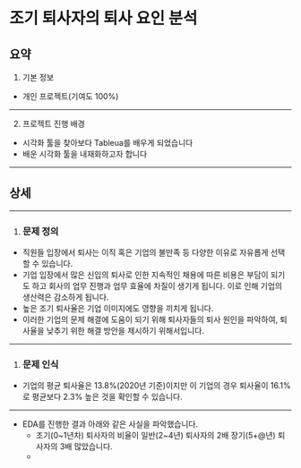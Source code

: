 조기 퇴사자의 퇴사 요인 분석
==============

요약
--------------------------------------
1. 기본 정보
- 개인 프로젝트(기여도 100%)
***
2. 프로젝트 진행 배경
- 시각화 툴을 찾아보다 Tableua를 배우게 되었습니다
- 배운 시각화 툴을 내재화하고자 합니다
***


상세
--------
***
1. ### 문제 정의
   
- 직원들 입장에서 퇴사는 이직 혹은 기업의 불만족 등 다양한 이유로 자유롭게 선택할 수 있습니다.​​
- 기업 입장에서 많은 신입의 퇴사로 인한 지속적인 채용에 따른 비용은 부담이 되기도 하고 회사의 업무 진행과 업무 효율에 차질이 생기게 됩니다. 이로 인해 기업의 생산력은 감소하게 됩니다.
- 높은 조기 퇴사율은 기업 이미지에도 영향을 끼치게 됩니다.
- 이러한 기업의 문제 해결에 도움이 되기 위해 퇴사자들의 퇴사 원인을 파악하여, 퇴사율을 낮추기 위한 해결 방안을 제시하기 위해서입니다.​

***
1. ### 문제 인식
- 기업의 평균 퇴사율은 13.8%(2020년 기준)이지만 이 기업의 경우 퇴사율이 16.1%로 평균보다 2.3% 높은 것을 확인할 수 있습니다. 

-------
- EDA를 진행한 결과 아래와 같은 사실을 파악했습니다.
    - 조기(0~1년차) 퇴사자의 비율이 일반(2~4년) 퇴사자의 2배 장기(5+@년) 퇴사자의 3배 많았습니다.
    - 